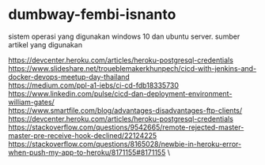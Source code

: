 # dumbway-fembi-isnanto

sistem operasi yang digunakan windows 10 dan ubuntu server.
sumber artikel yang digunakan

https://devcenter.heroku.com/articles/heroku-postgresql-credentials \
https://www.slideshare.net/troueblemakerkhunpech/cicd-with-jenkins-and-docker-devops-meetup-day-thailand \
https://medium.com/ppl-a1-iebs/ci-cd-fdb18335730 \
https://www.linkedin.com/pulse/cicd-dan-deployment-environment-william-gates/ \
https://www.smartfile.com/blog/advantages-disadvantages-ftp-clients/ \
https://devcenter.heroku.com/articles/heroku-postgresql-credentials \
https://stackoverflow.com/questions/9542665/remote-rejected-master-master-pre-receive-hook-declined/22124225 \
https://stackoverflow.com/questions/8165028/newbie-in-heroku-error-when-push-my-app-to-heroku/8171155#8171155 \
